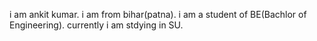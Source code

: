 i am ankit kumar.
i am from bihar(patna).
i am a student of BE(Bachlor of Engineering).
currently i am stdying in SU.